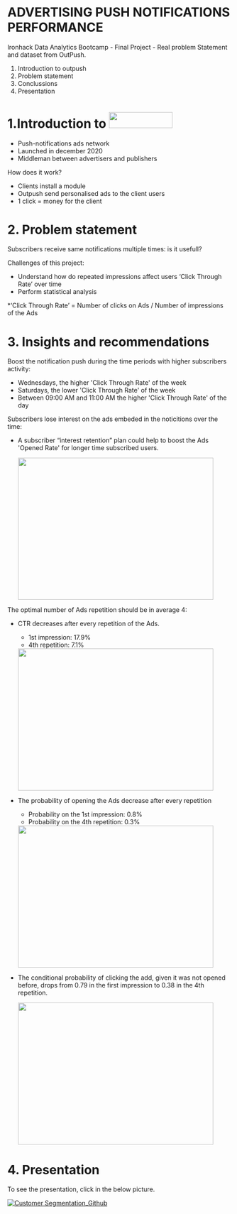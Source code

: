# ADVERTISING PUSH NOTIFICATIONS PERFORMANCE

Ironhack Data Analytics Bootcamp - Final Project - Real problem Statement and dataset from OutPush. 

1. Introduction to outpush
2. Problem statement
3. Conclussions
4. Presentation

# 1.Introduction to <img src='https://outpush.co/wp-content/uploads/2021/02/Outpush-Logo-3.png' width="142.5" height="35.63">

* Push-notifications ads network
* Launched in december 2020
* Middleman between advertisers and publishers

How does it work?
* Clients install a module
* Outpush send personalised ads to the client users
* 1 click = money for the client

# 2. Problem statement

Subscribers receive same notifications multiple times: is it usefull?

Challenges of this project:

  * Understand how do repeated impressions affect users ‘Click Through Rate’ over time
  * Perform statistical analysis

*‘Click Through Rate’ = Number of clicks on Ads / Number of impressions of the Ads

# 3. Insights and recommendations

Boost the notification push during the time periods with higher subscribers activity:

  * Wednesdays, the higher 'Click Through Rate' of the week
  * Saturdays, the lower 'Click Through Rate' of the week
  * Between 09:00 AM and 11:00 AM the higher 'Click Through Rate' of the day
   
Subscribers lose interest on the ads embeded in the noticitions over the time: 
  * A subscriber “interest retention” plan could help to boost the Ads 'Opened Rate' for longer time subscribed users.
 
 
    <img src='https://user-images.githubusercontent.com/73388089/114279532-79107d00-9a35-11eb-8d98-8ea4c563d4ce.png' width="440" height="320">

The optimal number of Ads repetition should  be in average 4:
 * CTR decreases after every repetition of the Ads.  
   * 1st impression: 17.9%
   * 4th repetition: 7.1%
   
   
   <img src='https://user-images.githubusercontent.com/73388089/114280100-140a5680-9a38-11eb-98e8-b71be9f0b056.png' width="440" height="320">
   
* The probability of opening the Ads decrease after every repetition
  * Probability on the 1st impression: 0.8%
  * Probability on the 4th repetition: 0.3%
   
   
  <img src='https://user-images.githubusercontent.com/73388089/114280171-5b90e280-9a38-11eb-8786-94d868ced90f.png' width="440" height="320">
  
* The conditional probability of clicking the add, given it was not opened before, drops from 0.79 in the first impression to 0.38 in the 4th repetition.

  <img src='https://user-images.githubusercontent.com/73388089/114280185-69466800-9a38-11eb-8a7f-ffc77e0fb0b2.png' width="440" height="320">


# 4. Presentation

To see the presentation, click in the below picture.

[![Customer Segmentation_Github](https://user-images.githubusercontent.com/73388089/114280289-da861b00-9a38-11eb-80ab-54801e271918.png)](https://github.com/isra-st/Push_Notifications_Advertisements/files/6290494/Outpush.-.Ironhack.-.Final.project.pptx)



